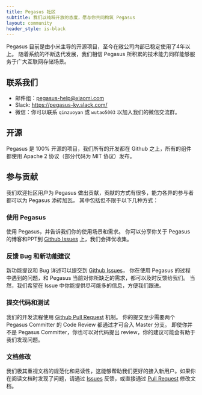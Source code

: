 ```yaml
---
title: Pegasus 社区
subtitle: 我们以纯粹开放的态度，愿与你共同构筑 Pegasus
layout: community
header_style: is-black
---
```


Pegasus 目前是由小米主导的开源项目，至今在敝公司内部已稳定使用了4年以上。
随着系统的不断迭代发展，我们相信 Pegasus 所积累的技术能力同样能够服务于广大互联网存储场景。

## 联系我们

- 邮件组：<pegasus-help@xiaomi.com>
- Slack: <https://pegasus-kv.slack.com/>
- 微信：你可以联系 `qinzuoyan` 或 `wutao5003` 以加入我们的微信交流群。

## 开源

Pegasus 是 100% 开源的项目，我们所有的开发都在 Github 之上，所有的组件都使用
Apache 2 协议（部分代码为 MIT 协议）发布。

## 参与贡献

我们欢迎社区用户为 Pegasus 做出贡献，贡献的方式有很多，能力各异的参与者都可以为 Pegasus 添砖加瓦，
其中包括但不限于以下几种方式：

### 使用 Pegasus

使用 Pegasus，并告诉我们你的使用场景和需求。
你可以分享你关于 Pegasus 的博客和PPT到 [Github Issues](https://github.com/XiaoMi/pegasus/issues) 上，我们会择优收集。

### 反馈 Bug 和新功能建议

新功能提议和 Bug 详述可以提交到 [Github Issues](https://github.com/XiaoMi/pegasus/issues)，
你在使用 Pegasus 的过程中遇到的问题，和 Pegasus 当前对你所缺乏的需求，都可以及时反馈给我们。
当然，我们希望在 Issue 中你能提供尽可能多的信息，方便我们跟进。

### 提交代码和测试

我们的开发流程使用 [Github Pull Request](https://github.com/XiaoMi/pegasus/pulls) 机制。
你的提交至少需要两个 Pegasus Committer 的 Code Review 都通过才可合入 Master 分支。
即使你并不是 Pegasus Committer，你也可以对代码提出 review，你的建议可能会有助于我们发现问题。

### 文档修改

我们极其重视文档的规范化和易读性，这能够帮助我们更好的接入新用户。如果你在阅读文档时发现了问题，请通过
[Issues](https://github.com/XiaoMi/pegasus/issues) 反馈，或直接通过 [Pull Request](https://github.com/XiaoMi/pegasus/pulls)
修改文档。
